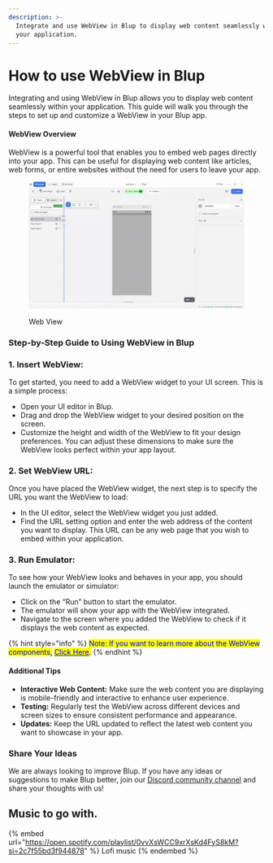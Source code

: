 ```yaml
---
description: >-
  Integrate and use WebView in Blup to display web content seamlessly within
  your application.
---
```


# How to use WebView in Blup

Integrating and using WebView in Blup allows you to display web content seamlessly within your application. This guide will walk you through the steps to set up and customize a WebView in your Blup app.

#### WebView Overview

WebView is a powerful tool that enables you to embed web pages directly into your app. This can be useful for displaying web content like articles, web forms, or entire websites without the need for users to leave your app.

<figure><img src=".gitbook/assets/webview-.gif" alt="Web View"><figcaption><p>Web View</p></figcaption></figure>

### Step-by-Step Guide to Using WebView in Blup

&#x20;

### 1. **Insert WebView**:

To get started, you need to add a WebView widget to your UI screen. This is a simple process:

* Open your UI editor in Blup.
* Drag and drop the WebView widget to your desired position on the screen.
* Customize the height and width of the WebView to fit your design preferences. You can adjust these dimensions to make sure the WebView looks perfect within your app layout.

### 2. Set WebView URL:

Once you have placed the WebView widget, the next step is to specify the URL you want the WebView to load:

* In the UI editor, select the WebView widget you just added.
* Find the URL setting option and enter the web address of the content you want to display. This URL can be any web page that you wish to embed within your application.

### 3. Run Emulator:

To see how your WebView looks and behaves in your app, you should launch the emulator or simulator:

* Click on the “Run” button to start the emulator.
* The emulator will show your app with the WebView integrated.
* Navigate to the screen where you added the WebView to check if it displays the web content as expected.

{% hint style="info" %}
<mark style="color:blue;">Note: If you want to learn more about the WebView components,</mark> [<mark style="color:blue;">Click Here</mark>](wiki/design-ui/insert-widgets/web-view-widget.md)<mark style="color:blue;">.</mark>
{% endhint %}

#### Additional Tips

* **Interactive Web Content:** Make sure the web content you are displaying is mobile-friendly and interactive to enhance user experience.
* **Testing:** Regularly test the WebView across different devices and screen sizes to ensure consistent performance and appearance.
* **Updates:** Keep the URL updated to reflect the latest web content you want to showcase in your app.

### Share Your Ideas

We are always looking to improve Blup. If you have any ideas or suggestions to make Blup better, join our  [Discord community channel](https://discord.com/channels/940632966093234176/965313562425823303) and share your thoughts with us!

## Music to go with.

{% embed url="https://open.spotify.com/playlist/0vvXsWCC9xrXsKd4FyS8kM?si=2c7f55bd3f944878" %}
Lofi music
{% endembed %}
